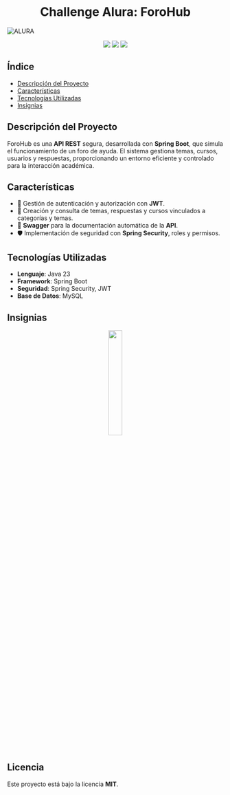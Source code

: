 <h1 align="center">Challenge Alura: ForoHub</h1>

![ALURA](https://github.com/user-attachments/assets/fbf63780-bd5f-4fe0-9f92-3396671405e0)

<p align="center">
   <img src="https://img.shields.io/badge/License-MIT-blue">
   <img src="https://img.shields.io/badge/Maven-v7.0-blue">
   <img src="https://img.shields.io/badge/Release%20Date-2025-orange">
</p>

## Índice
- [Descripción del Proyecto](#descripción-del-proyecto)
- [Características](#características)
- [Tecnologías Utilizadas](#tecnologías-utilizadas)
- [Insignias](#insignias)

## Descripción del Proyecto
ForoHub es una **API REST** segura, desarrollada con **Spring Boot**, que simula el funcionamiento de un foro de ayuda. El sistema gestiona temas, cursos, usuarios y respuestas, proporcionando un entorno eficiente y controlado para la interacción académica.

## Características
- 🔐 Gestión de autenticación y autorización con **JWT**.
- 💬 Creación y consulta de temas, respuestas y cursos vinculados a categorías y temas.
- 📜 **Swagger** para la documentación automática de la **API**.
- 🛡️ Implementación de seguridad con **Spring Security**, roles y permisos.

## Tecnologías Utilizadas
- **Lenguaje**: Java 23  
- **Framework**: Spring Boot  
- **Seguridad**: Spring Security, JWT  
- **Base de Datos**: MySQL

## Insignias
<p align="center">
  <img src="https://github.com/user-attachments/assets/b80f30b7-c6aa-4027-9744-9cb771aad8bf" width="25%" />
</p>

## Licencia
Este proyecto está bajo la licencia **MIT**.

